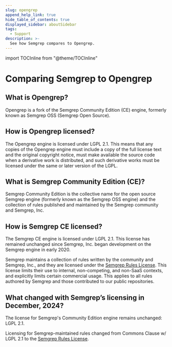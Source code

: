 ```yaml
---
slug: opengrep
append_help_link: true
hide_table_of_contents: true
displayed_sidebar: aboutSidebar
tags:
  - Support
description: >-
  See how Semgrep compares to Opengrep.
---
```


import TOCInline from "@theme/TOCInline"

# Comparing Semgrep to Opengrep

<TOCInline toc={toc} />

## What is Opengrep?

Opengrep is a fork of the Semgrep Community Edition (CE) engine, formerly known as Semgrep OSS (Semgrep Open Source).

## How is Opengrep licensed?

The Opengrep engine is licensed under LGPL 2.1. This means that any copies of the Opengrep engine must include a copy of the full license text and the original copyright notice, must make available the source code when a derivative work is distributed, and such derivative works must be licensed under the same or later version of the LGPL.

## What is Semgrep Community Edition (CE)?

Semgrep Community Edition is the collective name for the open source Semgrep engine (formerly known as the Semgrep OSS engine) and the collection of rules published and maintained by the Semgrep community and Semgrep, Inc.

## How is Semgrep CE licensed?


The Semgrep CE engine is licensed under LGPL 2.1. This license has remained unchanged since Semgrep, Inc. began development on the Semgrep engine in early 2020.

Semgrep maintains a collection of rules written by the community and Semgrep, Inc., and they are licensed under the [Semgrep Rules License](https://semgrep.dev/legal/rules-license/). This license limits their use to internal, non-competing, and non-SaaS contexts, and explicitly limits certain commercial usage. This applies to all rules authored by Semgrep and those contributed to our public repositories.

## What changed with Semgrep’s licensing in December, 2024?

The license for Semgrep's Community Edition engine remains unchanged: LGPL 2.1.

Licensing for Semgrep-maintained rules changed from Commons Clause w/ LGPL 2.1 to the [Semgrep Rules License](https://semgrep.dev/legal/rules-license/).
